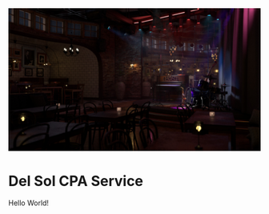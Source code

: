 <html>
    <head>
        <title>Basic Web Page</title>
    </head>
    <body>
    <div class: "header">
        <img src="/images/JazzBarBackground2.jpg">
        <h1>Del Sol CPA Service</h1>
    </div>
    Hello World!
    </body>
</html>
